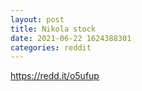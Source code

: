 ```yaml
--- 
layout: post 
title: Nikola stock 
date: 2021-06-22 1624388301 
categories: reddit 
--- 
```

https://redd.it/o5ufup